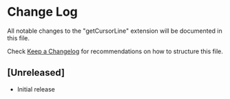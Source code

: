 # Change Log

All notable changes to the "getCursorLine" extension will be documented in this file.

Check [Keep a Changelog](http://keepachangelog.com/) for recommendations on how to structure this file.

## [Unreleased]

- Initial release